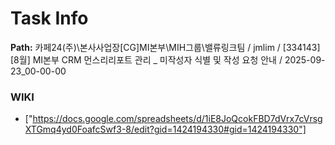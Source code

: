 # Task Info

**Path:** 카페24(주)\본사사업장\[CG]MI본부\MIH그룹\밸류링크팀 / jmlim / [334143] [8월] MI본부 CRM 먼스리리포트 관리 _ 미작성자 식별 및 작성 요청 안내 / 2025-09-23_00-00-00

### WIKI
- ["https://docs.google.com/spreadsheets/d/1iE8JoQcokFBD7dVrx7cVrsgXTGmq4yd0FoafcSwf3-8/edit?gid=1424194330#gid=1424194330"]

